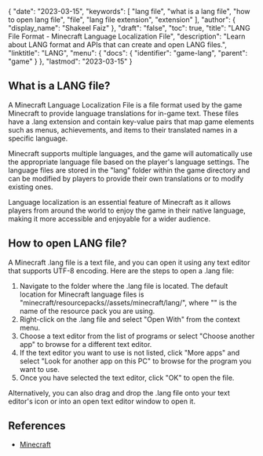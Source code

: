 {
  "date": "2023-03-15",
  "keywords": [
    "lang file",
    "what is a lang file",
    "how to open lang file",
    "file",
    "lang file extension",
    "extension"
  ],
  "author": {
    "display_name": "Shakeel Faiz"
  },
  "draft": "false",
  "toc": true,
  "title": "LANG File Format - Minecraft Language Localization File",
  "description": "Learn about LANG format and APIs that can create and open LANG files.",
  "linktitle": "LANG",
  "menu": {
    "docs": {
      "identifier": "game-lang",
      "parent": "game"
    }
  },
  "lastmod": "2023-03-15"
}

## What is a LANG file?

A Minecraft Language Localization File is a file format used by the game Minecraft to provide language translations for in-game text. These files have a .lang extension and contain key-value pairs that map game elements such as menus, achievements, and items to their translated names in a specific language.

Minecraft supports multiple languages, and the game will automatically use the appropriate language file based on the player's language settings. The language files are stored in the "lang" folder within the game directory and can be modified by players to provide their own translations or to modify existing ones.

Language localization is an essential feature of Minecraft as it allows players from around the world to enjoy the game in their native language, making it more accessible and enjoyable for a wider audience.

## How to open LANG file?

A Minecraft .lang file is a text file, and you can open it using any text editor that supports UTF-8 encoding. Here are the steps to open a .lang file:

1. Navigate to the folder where the .lang file is located. The default location for Minecraft language files is "minecraft/resourcepacks/<resource-pack>/assets/minecraft/lang/", where "<resource-pack>" is the name of the resource pack you are using.
  2. Right-click on the .lang file and select "Open With" from the context menu.
  3. Choose a text editor from the list of programs or select "Choose another app" to browse for a different text editor.
  4. If the text editor you want to use is not listed, click "More apps" and select "Look for another app on this PC" to browse for the program you want to use.
  5. Once you have selected the text editor, click "OK" to open the file.

Alternatively, you can also drag and drop the .lang file onto your text editor's icon or into an open text editor window to open it.

## References
* [Minecraft](https://en.wikipedia.org/wiki/Minecraft)
